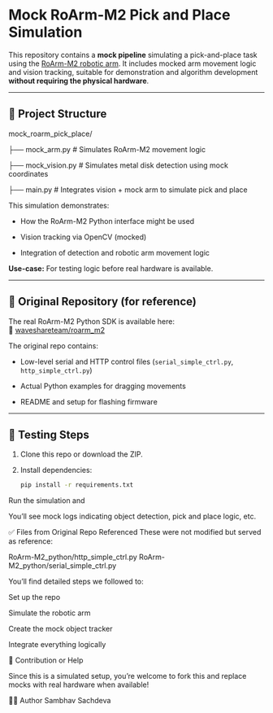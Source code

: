# Mock RoArm-M2 Pick and Place Simulation

This repository contains a **mock pipeline** simulating a pick-and-place task using the [RoArm-M2 robotic arm](https://github.com/waveshareteam/roarm_m2). It includes mocked arm movement logic and vision tracking, suitable for demonstration and algorithm development **without requiring the physical hardware**.

---

## 🔧 Project Structure
mock_roarm_pick_place/


├── mock_arm.py # Simulates RoArm-M2 movement logic

├── mock_vision.py # Simulates metal disk detection using mock coordinates

├── main.py # Integrates vision + mock arm to simulate pick and place

This simulation demonstrates:

- How the RoArm-M2 Python interface might be used

- Vision tracking via OpenCV (mocked)
  
- Integration of detection and robotic arm movement logic

**Use-case:** For testing logic before real hardware is available.

---

## 🔄 Original Repository (for reference)

The real RoArm-M2 Python SDK is available here:  
🔗 [waveshareteam/roarm_m2](https://github.com/waveshareteam/roarm_m2)

The original repo contains:

- Low-level serial and HTTP control files (`serial_simple_ctrl.py`, `http_simple_ctrl.py`)

- Actual Python examples for dragging movements

- README and setup for flashing firmware

---

## 🧪 Testing Steps

1. Clone this repo or download the ZIP.

2. Install dependencies:
   ```bash
   pip install -r requirements.txt


Run the simulation and

You’ll see mock logs indicating object detection, pick and place logic, etc.

✅ Files from Original Repo Referenced
These were not modified but served as reference:

RoArm-M2_python/http_simple_ctrl.py
RoArm-M2_python/serial_simple_ctrl.py


You’ll find detailed steps we followed to:

Set up the repo

Simulate the robotic arm

Create the mock object tracker

Integrate everything logically



🙋 Contribution or Help

Since this is a simulated setup, you’re welcome to fork this and replace mocks with real hardware when available!

👨‍💻 Author
Sambhav Sachdeva
